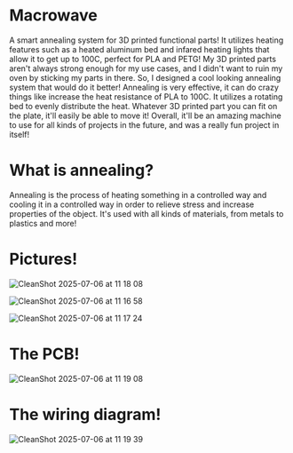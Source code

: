 # Macrowave

A smart annealing system for 3D printed functional parts! It utilizes heating features such as a heated aluminum bed and infared heating lights that allow it to get up to 100C, perfect for PLA and PETG! My 3D printed parts
aren't always strong enough for my use cases, and I didn't want to ruin my oven by sticking my parts in there. So, I designed a cool looking annealing system that would do it better! Annealing is very effective, it can do crazy things like increase the heat resistance of PLA to 100C. It utilizes a rotating bed to evenly distribute the heat. Whatever 3D printed part you can fit on the plate, it'll easily be able to move it! Overall, it'll be an amazing machine to use for all kinds of projects in the future, and was a really fun project in itself!

<h1>What is annealing?</h1>

Annealing is the process of heating something in a controlled way and cooling it in a controlled way in order to relieve stress and increase properties of the object. It's used with all kinds of materials, from metals to plastics and more!

<h1>Pictures!</h1>

![CleanShot 2025-07-06 at 11 18 08](https://github.com/user-attachments/assets/ef3292cb-c982-4c77-a1b0-9aa1d2187b53)


![CleanShot 2025-07-06 at 11 16 58](https://github.com/user-attachments/assets/f1a1bda2-f936-433d-b6f2-9a90be53fba5)

![CleanShot 2025-07-06 at 11 17 24](https://github.com/user-attachments/assets/b290f7bf-d0de-46b2-92aa-0e52f5f389a0)

<h1>The PCB!</h1>

![CleanShot 2025-07-06 at 11 19 08](https://github.com/user-attachments/assets/6e9aea43-e051-440d-a6a6-084cc8729a48)

<h1>The wiring diagram!</h1>

![CleanShot 2025-07-06 at 11 19 39](https://github.com/user-attachments/assets/d65fbcc0-0d0f-4dcb-9e85-6e9853a46e60)

